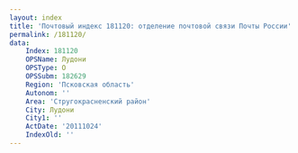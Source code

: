 ```yaml
---
layout: index
title: 'Почтовый индекс 181120: отделение почтовой связи Почты России'
permalink: /181120/
data:
    Index: 181120
    OPSName: Лудони
    OPSType: О
    OPSSubm: 182629
    Region: 'Псковская область'
    Autonom: ''
    Area: 'Стругокрасненский район'
    City: Лудони
    City1: ''
    ActDate: '20111024'
    IndexOld: ''
---
```

